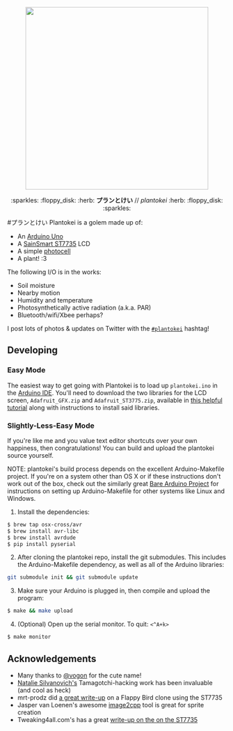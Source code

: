 <p align="center">
  <img width=420 src="https://pbs.twimg.com/media/Ce-ti2uUAAAjRpa.jpg:large">
</p>
<p align="center">:sparkles: :floppy_disk: :herb: <b>プランとけい</b> // <i>plantokei</i> :herb: :floppy_disk: :sparkles:</p>

#プランとけい
Plantokei is a golem made up of:
- An [Arduino Uno](https://www.arduino.cc/en/Main/ArduinoBoardUno)
- A [SainSmart ST7735](http://www.sainsmart.com/sainsmart-1-8-spi-lcd-module-with-microsd-led-backlight-for-arduino-mega-atmel-atmega.html) LCD
- A simple [photocell](https://learn.adafruit.com/photocells/overview)
- A plant! :3

The following I/O is in the works:
- Soil moisture
- Nearby motion
- Humidity and temperature
- Photosynthetically active radiation (a.k.a. PAR)
- Bluetooth/wifi/Xbee perhaps?

I post lots of photos & updates on Twitter with the <a href="https://twitter.com/search?f=tweets&q=%23plantokei%20from%3Adoeg&src=typd" target="_blank">`#plantokei`</a> hashtag!

## Developing
### Easy Mode
The easiest way to get going with Plantokei is to load up `plantokei.ino` in the
[Arduino IDE](https://www.arduino.cc/en/Main/Software). You'll need to download
the two libraries for the LCD screen, `Adafruit_GFX.zip` and `Adafruit_ST3775.zip`, available in [this helpful tutorial](http://www.tweaking4all.com/hardware/arduino/sainsmart-arduino-color-display/) along with instructions to install said libraries.

### Slightly-Less-Easy Mode
If you're like me and you value text editor shortcuts over your own happiness,
then congratulations! You can build and upload the plantokei source yourself.

NOTE: plantokei's build process depends on the excellent Arduino-Makefile project. If you're on a system other than OS X or if these instructions don't work out of the box, check out the similarly great [Bare Arduino Project](https://github.com/ladislas/Bare-Arduino-Project) for instructions on setting up Arduino-Makefile for other systems like Linux and Windows.

1. Install the dependencies:
```Bash
$ brew tap osx-cross/avr
$ brew install avr-libc
$ brew install avrdude
$ pip install pyserial
```

2. After cloning the plantokei repo, install the git submodules. This includes the Arduino-Makefile dependency, as well as all of the Arduino libraries:
```Bash
git submodule init && git submodule update
```

3. Make sure your Arduino is plugged in, then compile and upload the program:
```Bash
$ make && make upload
```

4. (Optional) Open up the serial monitor. To quit: `<^A+k>`
```Bash
$ make monitor
```

## Acknowledgements
- Many thanks to <a href="https://twitter.com/vogon" target="_blank">@vogon</a> for the cute name!
- [Natalie Silvanovich's](http://natashenka.ca/) Tamagotchi-hacking work has been invaluable (and cool as heck)
- mrt-prodz did [a great write-up](http://www.mrt-prodz.com/blog/view/2015/03/flappy-bird-clone-on-the-atmega328-arduino-uno) on a Flappy Bird clone using the ST7735
- Jasper van Loenen's awesome [image2cpp](http://javl.github.io/image2cpp/) tool is great for sprite creation
- Tweaking4all.com's has a great [write-up on the on the ST7735](http://www.tweaking4all.com/hardware/arduino/sainsmart-arduino-color-display/) 
